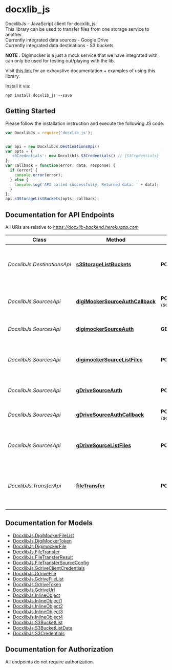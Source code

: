 # docxlib_js

DocxlibJs - JavaScript client for docxlib_js.\
This library can be used to transfer files from one storage service to another.\
Currently integrated data sources -
Google Drive
\
Currently integrated data destinations -
S3 buckets

**NOTE** : Digimocker is a just a mock service that we have integrated with, can only be used for testing
out/playing with the lib.

Visit [this link](https://github.com/Crio-Winter-of-Doing-2021/SLICE-T3/tree/main/slice_doc_library/javascript_lib/javascript_v1.0_prod) for an exhaustive documentation + examples of using this library.

Install it via:

```shell
npm install docxlib_js --save
```

## Getting Started

Please follow the installation instruction and execute the following JS code:

```javascript
var DocxlibJs = require('docxlib_js');


var api = new DocxlibJs.DestinationsApi()
var opts = {
  's3Credentials': new DocxlibJs.S3Credentials() // {S3Credentials} 
};
var callback = function(error, data, response) {
  if (error) {
    console.error(error);
  } else {
    console.log('API called successfully. Returned data: ' + data);
  }
};
api.s3StorageListBuckets(opts, callback);

```

## Documentation for API Endpoints

All URIs are relative to *https://docxlib-backend.herokuapp.com*

Class | Method | HTTP request | Description
------------ | ------------- | ------------- | -------------
*DocxlibJs.DestinationsApi* | [**s3StorageListBuckets**](docs/DestinationsApi.md#s3StorageListBuckets) | **POST** /destination/s3/listBuckets | List all s3 buckets associated with given aws credentials
*DocxlibJs.SourcesApi* | [**digiMockerSourceAuthCallback**](docs/SourcesApi.md#digiMockerSourceAuthCallback) | **POST** /source/digimocker/oauth2callback | Returns oauth token from digimocker login url
*DocxlibJs.SourcesApi* | [**digimockerSourceAuth**](docs/SourcesApi.md#digimockerSourceAuth) | **GET** /source/digimocker/auth | Get Digimocker Auth Url
*DocxlibJs.SourcesApi* | [**digimockerSourceListFiles**](docs/SourcesApi.md#digimockerSourceListFiles) | **POST** /source/digimocker/listFiles | Get list of all files in authenticated user&#39;s digimocker account
*DocxlibJs.SourcesApi* | [**gDriveSourceAuth**](docs/SourcesApi.md#gDriveSourceAuth) | **POST** /source/gdrive/auth | Get Google Drive Auth Url
*DocxlibJs.SourcesApi* | [**gDriveSourceAuthCallback**](docs/SourcesApi.md#gDriveSourceAuthCallback) | **POST** /source/gdrive/oauth2callback | Returns oauth token from google callback url
*DocxlibJs.SourcesApi* | [**gDriveSourceListFiles**](docs/SourcesApi.md#gDriveSourceListFiles) | **POST** /source/gdrive/listFiles | Get list of all files in authenticated user&#39;s google drive
*DocxlibJs.TransferApi* | [**fileTransfer**](docs/TransferApi.md#fileTransfer) | **POST** /docTransfer | Endpoint to transfer chosen file from a source to destination storage


## Documentation for Models

 - [DocxlibJs.DigiMockerFileList](docs/DigiMockerFileList.md)
 - [DocxlibJs.DigiMockerToken](docs/DigiMockerToken.md)
 - [DocxlibJs.DigimockerFile](docs/DigimockerFile.md)
 - [DocxlibJs.FileTransfer](docs/FileTransfer.md)
 - [DocxlibJs.FileTransferResult](docs/FileTransferResult.md)
 - [DocxlibJs.FileTransferSourceConfig](docs/FileTransferSourceConfig.md)
 - [DocxlibJs.GdriveClientCredentials](docs/GdriveClientCredentials.md)
 - [DocxlibJs.GdriveFile](docs/GdriveFile.md)
 - [DocxlibJs.GdriveFileList](docs/GdriveFileList.md)
 - [DocxlibJs.GdriveToken](docs/GdriveToken.md)
 - [DocxlibJs.GdriveUrl](docs/GdriveUrl.md)
 - [DocxlibJs.InlineObject](docs/InlineObject.md)
 - [DocxlibJs.InlineObject1](docs/InlineObject1.md)
 - [DocxlibJs.InlineObject2](docs/InlineObject2.md)
 - [DocxlibJs.InlineObject3](docs/InlineObject3.md)
 - [DocxlibJs.InlineObject4](docs/InlineObject4.md)
 - [DocxlibJs.S3BucketList](docs/S3BucketList.md)
 - [DocxlibJs.S3BucketListData](docs/S3BucketListData.md)
 - [DocxlibJs.S3Credentials](docs/S3Credentials.md)


## Documentation for Authorization

All endpoints do not require authorization.
